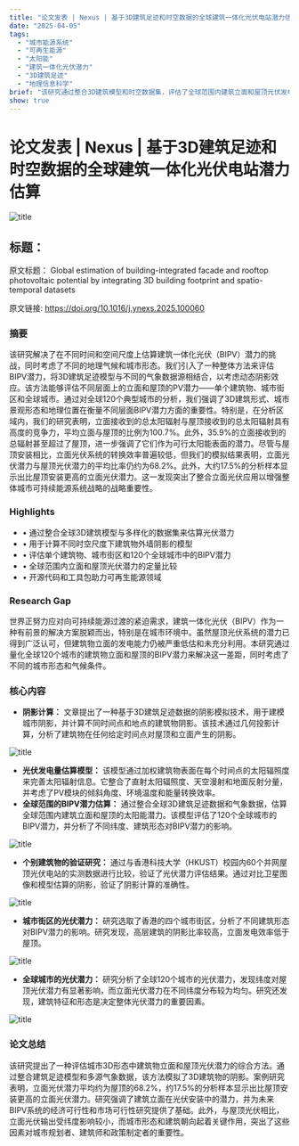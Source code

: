 ```yaml
---
title: "论文发表 | Nexus | 基于3D建筑足迹和时空数据的全球建筑一体化光伏电站潜力估算"
date: "2025-04-05"
tags:
  - "城市能源系统"
  - "可再生能源"
  - "太阳能"
  - "建筑一体化光伏潜力"
  - "3D建筑足迹"
  - "地理信息科学"
brief: "该研究通过整合3D建筑模型和时空数据集，评估了全球范围内建筑立面和屋顶光伏发电的潜力。"
show: true
---
```


# 论文发表 | Nexus | 基于3D建筑足迹和时空数据的全球建筑一体化光伏电站潜力估算

![title](../posts/images/WX20250405-114451@2x.png)


## 标题：
原文标题： Global estimation of building-integrated facade and rooftop photovoltaic potential by integrating 3D building footprint and spatio-temporal datasets

原文链接: https://doi.org/10.1016/j.ynexs.2025.100060

### 摘要
该研究解决了在不同时间和空间尺度上估算建筑一体化光伏（BIPV）潜力的挑战，同时考虑了不同的地理气候和城市形态。我们引入了一种整体方法来评估BIPV潜力，将3D建筑足迹模型与不同的气象数据源相结合，以考虑动态阴影效应。该方法能够评估不同层面上的立面和屋顶的PV潜力——单个建筑物、城市街区和全球城市。通过对全球120个典型城市的分析，我们强调了3D建筑形式、城市景观形态和地理位置在衡量不同层面BIPV潜力方面的重要性。特别是，在分析区域内，我们的研究表明，立面接收到的总太阳辐射与屋顶接收到的总太阳辐射具有高度的竞争力，平均立面与屋顶的比例为100.7%。此外，35.9%的立面接收到的总辐射甚至超过了屋顶，进一步强调了它们作为可行太阳能表面的潜力。尽管与屋顶安装相比，立面光伏系统的转换效率普遍较低，但我们的模拟结果表明，立面光伏潜力与屋顶光伏潜力的平均比率仍约为68.2%。此外，大约17.5%的分析样本显示出比屋顶安装更高的立面光伏潜力。这一发现突出了整合立面光伏应用以增强整体城市可持续能源系统战略的战略重要性。

### Highlights
*   •  通过整合全球3D建筑模型与多样化的数据集来估算光伏潜力
*   •  用于计算不同时空尺度下建筑物外墙阴影的模型
*   •  评估单个建筑物、城市街区和120个全球城市中的BIPV潜力
*   •  全球范围内立面和屋顶光伏潜力的定量比较
*   •  开源代码和工具包助力可再生能源领域
### Research Gap
世界正努力应对向可持续能源过渡的紧迫需求，建筑一体化光伏（BIPV）作为一种有前景的解决方案脱颖而出，特别是在城市环境中。虽然屋顶光伏系统的潜力已得到广泛认可，但建筑物立面的发电能力仍被严重低估和未充分利用。本研究通过量化全球120个城市的建筑物立面和屋顶的BIPV潜力来解决这一差距，同时考虑了不同的城市形态和气候条件。

### 核心内容
*   **阴影计算：**  文章提出了一种基于3D建筑足迹数据的阴影模拟技术，用于建模城市阴影，并计算不同时间点和地点的建筑物阴影。该技术通过几何投影计算，分析了建筑物在任何给定时间点对屋顶和立面产生的阴影。 

![title](../posts/images/WX20250405-114627@2x.png)


*   **光伏发电量估算模型：** 该模型通过加权建筑物表面在每个时间点的太阳辐照度来完善太阳辐射信息。它整合了直射太阳辐照度、天空漫射和地面反射分量，并考虑了PV模块的倾斜角度、环境温度和能量转换效率。  
*   **全球范围的BIPV潜力估算：**  通过整合全球3D建筑足迹数据和气象数据，估算全球范围内建筑立面和屋顶的太阳能潜力。该模型评估了120个全球城市的BIPV潜力，并分析了不同纬度、建筑形态对BIPV潜力的影响。 

![title](../posts/images/WX20250405-114701@2x.png)


*   **个别建筑物的验证研究：**  通过与香港科技大学（HKUST）校园内60个并网屋顶光伏电站的实测数据进行比较，验证了光伏潜力评估结果。通过对比卫星图像和模型估算的阴影，验证了阴影计算的准确性。 

![title](../posts/images/WX20250405-114712@2x.png)


*   **城市街区的光伏潜力：**  研究选取了香港的四个城市街区，分析了不同建筑形态对BIPV潜力的影响。研究发现，高层建筑的阴影比率较高，立面发电效率低于屋顶。 

![title](../posts/images/WX20250405-114722@2x.png)


*   **全球城市的光伏潜力：**  研究分析了全球120个城市的光伏潜力，发现纬度对屋顶光伏潜力有显著影响，而立面光伏潜力在不同纬度分布较为均匀。研究还发现，建筑特征和形态是决定整体光伏潜力的重要因素。 

![title](../posts/images/WX20250405-114730@2x.png)



### 论文总结
该研究提出了一种评估城市3D形态中建筑物立面和屋顶光伏潜力的综合方法。通过整合建筑足迹模型和多源气象数据，该方法模拟了3D建筑物的阴影。案例研究表明，立面光伏潜力平均约为屋顶的68.2%，约17.5%的分析样本显示出比屋顶安装更高的立面光伏潜力。研究强调了建筑立面在光伏安装中的潜力，并为未来BIPV系统的经济可行性和市场可行性研究提供了基础。此外，与屋顶光伏相比，立面光伏输出受纬度影响较小，而城市形态和建筑朝向起着关键作用，突出了这些因素对城市规划者、建筑师和政策制定者的重要性。
